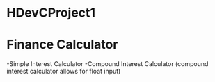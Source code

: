 # HDevCProject1
Finance Calculator
==================
-Simple Interest Calculator
-Compound Interest Calculator
(compound interest calculator allows for float input)
